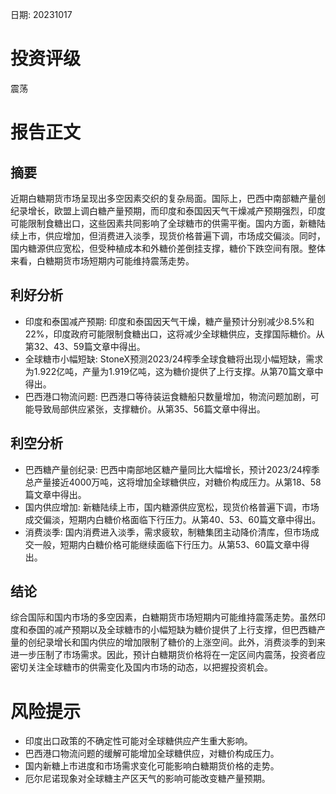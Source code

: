 
日期: 20231017

# 投资评级

震荡

# 报告正文

## 摘要

近期白糖期货市场呈现出多空因素交织的复杂局面。国际上，巴西中南部糖产量创纪录增长，欧盟上调白糖产量预期，而印度和泰国因天气干燥减产预期强烈，印度可能限制食糖出口，这些因素共同影响了全球糖市的供需平衡。国内方面，新糖陆续上市，供应增加，但消费进入淡季，现货价格普遍下调，市场成交偏淡。同时，国内糖源供应宽松，但受种植成本和外糖价差倒挂支撑，糖价下跌空间有限。整体来看，白糖期货市场短期内可能维持震荡走势。

## 利好分析

* 印度和泰国减产预期: 印度和泰国因天气干燥，糖产量预计分别减少8.5%和22%，印度政府可能限制食糖出口，这将减少全球糖供应，支撑国际糖价。从第32、43、59篇文章中得出。
* 全球糖市小幅短缺: StoneX预测2023/24榨季全球食糖将出现小幅短缺，需求为1.922亿吨，产量为1.919亿吨，这为糖价提供了上行支撑。从第70篇文章中得出。
* 巴西港口物流问题: 巴西港口等待装运食糖船只数量增加，物流问题加剧，可能导致局部供应紧张，支撑糖价。从第35、56篇文章中得出。

## 利空分析

* 巴西糖产量创纪录: 巴西中南部地区糖产量同比大幅增长，预计2023/24榨季总产量接近4000万吨，这将增加全球糖供应，对糖价构成压力。从第18、58篇文章中得出。
* 国内供应增加: 新糖陆续上市，国内糖源供应宽松，现货价格普遍下调，市场成交偏淡，短期内白糖价格面临下行压力。从第40、53、60篇文章中得出。
* 消费淡季: 国内消费进入淡季，需求疲软，制糖集团主动降价清库，但市场成交一般，短期内白糖价格可能继续面临下行压力。从第53、60篇文章中得出。

## 结论

综合国际和国内市场的多空因素，白糖期货市场短期内可能维持震荡走势。虽然印度和泰国的减产预期以及全球糖市的小幅短缺为糖价提供了上行支撑，但巴西糖产量的创纪录增长和国内供应的增加限制了糖价的上涨空间。此外，消费淡季的到来进一步压制了市场需求。因此，预计白糖期货价格将在一定区间内震荡，投资者应密切关注全球糖市的供需变化及国内市场的动态，以把握投资机会。

# 风险提示

* 印度出口政策的不确定性可能对全球糖供应产生重大影响。
* 巴西港口物流问题的缓解可能增加全球糖供应，对糖价构成压力。
* 国内新糖上市进度和市场需求变化可能影响白糖期货价格的走势。
* 厄尔尼诺现象对全球糖主产区天气的影响可能改变糖产量预期。
